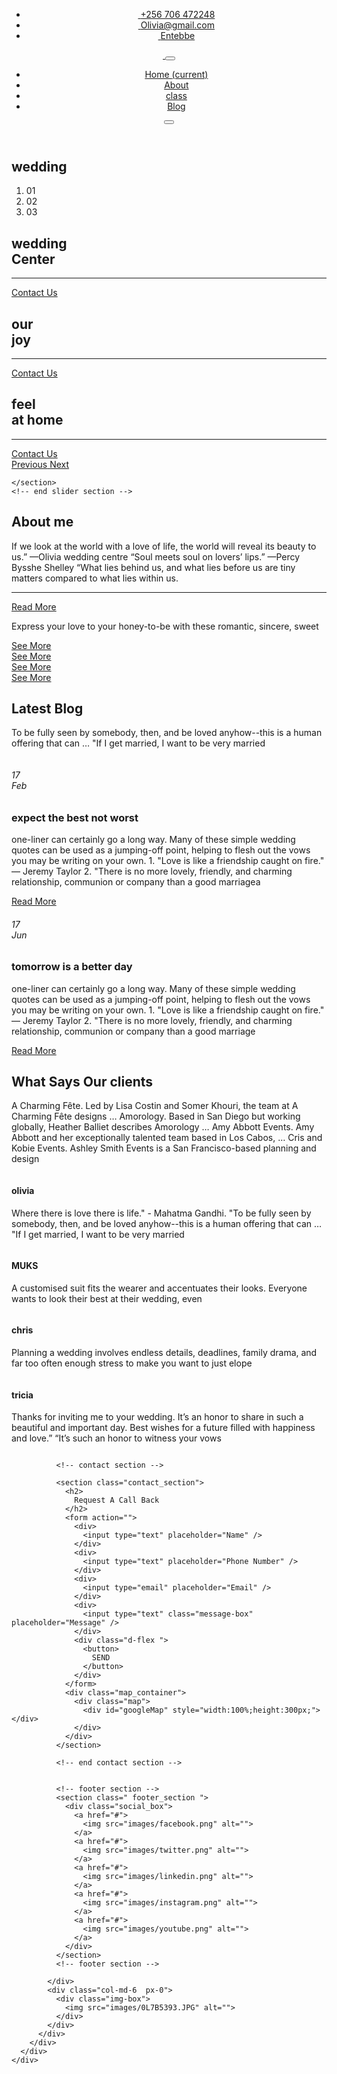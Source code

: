 <!DOCTYPE html>
<html>

<head>
  <!-- Basic -->
  <meta charset="utf-8" />
  <meta http-equiv="X-UA-Compatible" content="IE=edge" />
  <!-- Mobile Metas -->
  <meta name="viewport" content="width=device-width, initial-scale=1, shrink-to-fit=no" />
  <!-- Site Metas -->
  <meta name="keywords" content="" />
  <meta name="description" content="" />
  <meta name="author" content="" />

  <title>wedding</title>

  <!-- slider stylesheet -->
  <link rel="stylesheet" type="text/css" href="https://cdnjs.cloudflare.com/ajax/libs/OwlCarousel2/2.3.4/assets/owl.carousel.min.css" />

  <!-- bootstrap core css -->
  <link rel="stylesheet" type="text/css" href="css/bootstrap.css" />

  <!-- fonts style -->
  <link href="https://fonts.googleapis.com/css?family=Baloo+Chettan|Dosis:400,600,700|Poppins:400,600,700&display=swap" rel="stylesheet" />
  <!-- Custom styles for this template -->
  <link href="css/style.css" rel="stylesheet" />
  <!-- responsive style -->
  <link href="css/responsive.css" rel="stylesheet" />
</head>

<body>
  <div class="hero_area">
    <!-- header section strats -->
    <header class="header_section">
      <div class="container">
        <div class="header_nav">
          <a class="navbar-brand brand_desktop" href="index.html">
            <img src="images/R.png" alt="" />
          </a>
          <div class="main_nav">
            <div class="top_nav">
              <ul class=" ">
                <li class="">
                  <a class="" href="">
                    <img src="images/telephone.png" alt="" />
                    <span>+256 706 472248</span>
                  </a>
                </li>
                <li class="">
                  <a class="" href="">
                    <img src="images/mail.png" alt="" />
                    <span>Olivia@gmail.com</span>
                  </a>
                </li>
                <li class="">
                  <a class="" href="">
                    <img src="images/location.png" alt="" />
                    <span>Entebbe</span>
                  </a>
                </li>
              </ul>
            </div>
            <div class="bottom_nav">
              <nav class="navbar navbar-expand-lg custom_nav-container">
                <a class="navbar-brand brand_mobile" href="index.html">
                  <img src="images/R.png" alt="" />
                </a>
                <button class="navbar-toggler" type="button" data-toggle="collapse" data-target="#navbarSupportedContent" aria-controls="navbarSupportedContent" aria-expanded="false" aria-label="Toggle navigation">
                  <span class="navbar-toggler-icon"></span>
                </button>
                <div class="collapse navbar-collapse" id="navbarSupportedContent">
                  <div class="d-flex ml-auto flex-column flex-lg-row align-items-center">
                    <ul class="navbar-nav  ">
                      <li class="nav-item active">
                        <a class="nav-link" href="index.html">Home <span class="sr-only">(current)</span></a>
                      </li>
                      <li class="nav-item">
                        <a class="nav-link" href="about.html"> About </a>
                      </li>
                      <li class="nav-item">
                        <a class="nav-link" href="class.html"> class </a>
                      </li>
                      <li class="nav-item">
                        <a class="nav-link" href="blog.html">Blog</a>
                      </li>
                    </ul>
                    <form class="form-inline">
                      <button class="btn ml-3 ml-lg-5 nav_search-btn" type="submit"></button>
                    </form>
                  </div>
                </div>
              </nav>
            </div>
          </div>
        </div>
      </div>
    </header>
    <!-- end header section -->
    <!-- slider section -->
    <section class=" slider_section position-relative">
      <div class="container-fluid">
        <div class="row">
          <div class="col-md-2 offset-md-2">
            <div class="slider_heading">
              <h2>
                we<span>dding</span>
              </h2>
            </div>
          </div>
          <div class="col-md-8 mx-auto">
            <div id="carouselExampleIndicators" class="carousel slide" data-ride="carousel">
              <ol class="carousel-indicators">
                <li data-target="#carouselExampleIndicators" data-slide-to="0" class="active">01</li>
                <li data-target="#carouselExampleIndicators" data-slide-to="1">02</li>
                <li data-target="#carouselExampleIndicators" data-slide-to="2">03</li>
              </ol>
              <div class="carousel-inner">
                <div class="carousel-item active">
                  <div class="box">
                    <div class="detail-box">
                      <h1>
                        wedding<br />
                        Center
                      </h1>
                      <hr />
                      <div class="btn-box">
                        <a href="" class="btn-1">
                          Contact Us
                        </a>
                      </div>
                    </div>
                  </div>
                </div>
                <div class="carousel-item">
                  <div class="box">
                    <div class="detail-box">
                      <h1>
                        our <br />
                        joy
                      </h1>
                      <hr />
                      <div class="btn-box">
                        <a href="" class="btn-1">
                          Contact Us
                        </a>
                      </div>
                    </div>
                  </div>
                </div>
                <div class="carousel-item">
                  <div class="box">
                    <div class="detail-box">
                      <h1>
                        feel <br />
                        at home
                      </h1>
                      <hr />
                      <div class="btn-box">
                        <a href="" class="btn-1">
                          Contact Us
                        </a>
                      </div>
                    </div>
                  </div>
                </div>
              </div>
              <a class="carousel-control-prev" href="#carouselExampleIndicators" role="button" data-slide="prev">
                <span class="sr-only">Previous</span>
              </a>
              <a class="carousel-control-next" href="#carouselExampleIndicators" role="button" data-slide="next">
                <span class="sr-only">Next</span>
              </a>
            </div>
          </div>
        </div>
      </div>

    </section>
    <!-- end slider section -->
  </div>

  <!-- about section -->

  <section class="about_section layout_padding">
    <div class="container-fluid">
      <div class="row">
        <div class="col-md-10 ml-auto pr-0">
          <div class="about_container">
            <div class="row">
              <div class="col-lg-3 col-md-5">
                <div class="detail-box">
                  <div class="heading_container">
                    <h2>
                      About me
                    </h2>
                  </div>
                  <p>
                    If we look at the world with a love of life, the world will reveal its beauty to us.” —Olivia wedding centre “Soul meets soul on lovers’ lips.” —Percy Bysshe Shelley “What lies behind us, and what lies before us are tiny matters compared to what lies within us.
                  </p>
                  <hr />
                  <a href="">
                    Read More
                  </a>
                </div>
              </div>
            </div>
          </div>
        </div>
      </div>
    </div>
  </section>
  <!-- end about section -->

  <!-- class section -->

  <section class="class_section ">
    <div class="container-fluid">
      <div class="row">
        <div class="col-md-10 col-lg-8 mx-auto">
          <div class="class_container">
            <div class="row">
              <div class="col-lg-9 col-md-10">
                <div class="heading_container">
                  <p>
                    Express your love to your honey-to-be with these romantic, sincere, sweet
                  </p>
                </div>
              </div>
            </div>
            <div class="class_box-container">
              <div class="owl-carousel owl_carousel1">
                <div class="item">
                  <div class="box">
                    <div class="img-box">
                      <img src="images/0L7B4695.JPG" alt="">
                      <div class="detail-box">
                      </div>
                    </div>
                    <div class="btn-box">
                      <a href="">
                        See More
                      </a>
                    </div>
                  </div>
                </div>
                <div class="item">
                  <div class="box">
                    <div class="img-box">
                      <img src="images/121.jpg" alt="">
                      <div class="detail-box">
                      </div>
                    </div>
                    <div class="btn-box">
                      <a href="">
                        See More
                      </a>
                    </div>
                  </div>
                </div>
                <div class="item">
                  <div class="box">
                    <div class="img-box">
                      <img src="images/125.jpg" alt="">
                      <div class="detail-box">
                      </div>
                    </div>
                    <div class="btn-box">
                      <a href="">
                        See More
                      </a>
                    </div>
                  </div>
                </div>
                <div class="item">
                  <div class="box">
                    <div class="img-box">
                      <img src="images/122.jpg" alt="">
                      <div class="detail-box">
                      </div>
                    </div>
                    <div class="btn-box">
                      <a href="">
                        See More
                      </a>
                    </div>
                  </div>
                </div>
              </div>
            </div>
          </div>
        </div>
      </div>
    </div>
  </section>

  <!-- end class section -->


  <!-- blog section -->

  <section class="blog_section layout_padding">
    <div class="container-fluid">
      <div class="row">
        <div class="col-md-10 ml-auto">
          <div class="heading_container">
            <h2>
              Latest Blog
            </h2>
            <p>
             To be fully seen by somebody, then, and be loved anyhow--this is a human offering that can …
             "If I get married, I want to be very married
            </p>
          </div>
        </div>
      </div>
      <div class="row">
        <div class="col-md-6 pl-0">
          <div class="box b1">
            <div class="img-box">
              <img src="images/123.jpg"alt="">
            </div>
            <div class="row">
              <div class="col-lg-8 col-md-10 ml-auto">
                <div class="detail-box">
                  <div class="img_date">
                    <h6>
                      17 <br>
                      Feb
                    </h6>
                  </div>
                  <h3>
                    expect the best not worst
                  </h3>
                  <p>
                     one-liner can certainly go a long way. Many of these simple wedding quotes can be used as a jumping-off point, helping to flesh out the vows you may be writing on your own. 1. "Love is like a friendship caught on fire." — Jeremy Taylor 2. "There is no more lovely, friendly, and charming relationship, communion or company than a good marriagea
                  </p>
                  <a href="">
                    Read More
                  </a>
                </div>
              </div>
            </div>
          </div>
        </div>
        <div class="col-md-6 pr-0">
          <div class="box b2">
            <div class="img-box">
              <img src="images/125.jpg" alt="">
            </div>
            <div class="row">
              <div class="col-lg-8 col-md-10 mr-auto">
                <div class="detail-box">
                  <div class="img_date">
                    <h6>
                      17 <br>
                      Jun
                    </h6>
                  </div>
                  <h3>
                    tomorrow is a better day
                  </h3>
                  <p>
                     one-liner can certainly go a long way. Many of these simple wedding quotes can be used as a jumping-off point, helping to flesh out the vows you may be writing on your own. 1. "Love is like a friendship caught on fire." — Jeremy Taylor 2. "There is no more lovely, friendly, and charming relationship, communion or company than a good marriage
                  </p>
                  <a href="">
                    Read More
                  </a>
                </div>
              </div>
            </div>
          </div>
        </div>
      </div>
    </div>
  </section>

  <!-- end blog section -->

  <!-- client section -->

  <section class="client_section layout_padding-bottom">
    <div class="container-fluid">
      <div class="row">
        <div class="col-md-10 col-lg-8 mx-auto">
          <div class="client_container">
            <div class="heading_container">
              <h2>
                What Says Our clients
              </h2>
              <p>
                A Charming Fête. Led by Lisa Costin and Somer Khouri, the team at A Charming Fête designs …
                Amorology. Based in San Diego but working globally, Heather Balliet describes Amorology …
               Amy Abbott Events. Amy Abbott and her exceptionally talented team based in Los Cabos, …
               Cris and Kobie Events. Ashley Smith Events is a San Francisco-based planning and design 
              </p>
            </div>
            <div class="client_box-container">
              <div class="carousel-wrap ">
                <div class="owl-carousel">
                  <div class="item">
                    <div class="box">
                      <div class="img-box">
                        <img src="images/124.jpg" alt="" />
                      </div>
                      <div class="detail-box">
                        <h4>
                          olivia
                        </h4>
                        <p>
                          Where there is love there is life." - Mahatma Gandhi.
                        "To be fully seen by somebody, then, and be loved anyhow--this is a human offering that can …
                         "If I get married, I want to be very married </p>
                        <img src="images/quote.png" alt="" />
                      </div>
                    </div>
                  </div>
                  <div class="item">
                    <div class="box">
                      <div class="img-box">
                        <img src="images/125.jpg" alt="" />
                      </div>
                      <div class="detail-box">
                        <h4>
                          MUKS
                        </h4>
                        <p>
                          A customised suit fits the wearer and accentuates their looks. Everyone wants to look their best at their wedding, even  </p>
                        <img src="images/quote.png" alt="" />
                      </div>
                    </div>
                  </div>
                  <div class="item">
                    <div class="box">
                      <div class="img-box">
                        <img src="images/125.jpg" alt="" />
                      </div>
                      <div class="detail-box">
                        <h4>
                          chris
                        </h4>
                        <p>
                           Planning a wedding involves endless details, deadlines, family drama, and far too often enough stress to make you want to just elope  </p>
                        <img src="images/quote.png" alt="" />
                      </div>
                    </div>
                  </div>
                  <div class="item">
                    <div class="box">
                      <div class="img-box">
                        <img src="images/126.jpg" alt="" />
                      </div>
                      <div class="detail-box">
                        <h4>
                          tricia
                        </h4>
                        <p>
                          Thanks for inviting me to your wedding. It’s an honor to share in such a beautiful and important day. Best wishes for a future filled with happiness and love.” “It’s such an honor to witness your vows  </p>
                        <img src="images/quote.png" alt="" />
                      </div>
                    </div>
                  </div>
                </div>
              </div>
            </div>
          </div>
        </div>
      </div>
    </div>
  </section>

  <!-- end client section -->

  <!-- info section -->
  <div class="info_section">
    <div class="container-fluid">
      <div class="row">
        <div class="col-md-10 ml-auto">
          <div class="row info_main-row">
            <div class="col-md-6 pr-0">

              <!-- contact section -->

              <section class="contact_section">
                <h2>
                  Request A Call Back
                </h2>
                <form action="">
                  <div>
                    <input type="text" placeholder="Name" />
                  </div>
                  <div>
                    <input type="text" placeholder="Phone Number" />
                  </div>
                  <div>
                    <input type="email" placeholder="Email" />
                  </div>
                  <div>
                    <input type="text" class="message-box" placeholder="Message" />
                  </div>
                  <div class="d-flex ">
                    <button>
                      SEND
                    </button>
                  </div>
                </form>
                <div class="map_container">
                  <div class="map">
                    <div id="googleMap" style="width:100%;height:300px;"></div>
                  </div>
                </div>
              </section>

              <!-- end contact section -->


              <!-- footer section -->
              <section class=" footer_section ">
                <div class="social_box">
                  <a href="#">
                    <img src="images/facebook.png" alt="">
                  </a>
                  <a href="#">
                    <img src="images/twitter.png" alt="">
                  </a>
                  <a href="#">
                    <img src="images/linkedin.png" alt="">
                  </a>
                  <a href="#">
                    <img src="images/instagram.png" alt="">
                  </a>
                  <a href="#">
                    <img src="images/youtube.png" alt="">
                  </a>
                </div>
              </section>
              <!-- footer section -->

            </div>
            <div class="col-md-6  px-0">
              <div class="img-box">
                <img src="images/0L7B5393.JPG" alt="">
              </div>
            </div>
          </div>
        </div>
      </div>
    </div>
  </div>
  <!-- end info section -->

  <script type="text/javascript" src="js/jquery-3.4.1.min.js"></script>
  <script type="text/javascript" src="js/bootstrap.js"></script>
  <script type="text/javascript" src="https://cdnjs.cloudflare.com/ajax/libs/OwlCarousel2/2.3.4/owl.carousel.min.js">
  </script>

  <script>
    function openNav() {
      document.getElementById("myNav").classList.toggle("menu_width");
      document.querySelector(".custom_menu-btn").classList.toggle("menu_btn-style");
    }
  </script>

  <!-- owl carousel script -->
  <script type="text/javascript">
    $(".owl-carousel").owlCarousel({
      loop: true,
      margin: 10,
      nav: true,
      navText: [],
      autoplay: true,
      autoplayHoverPause: true,
      responsive: {
        0: {
          items: 1
        },
        600: {
          items: 2
        },
        1000: {
          items: 2
        }
      }
    });


    $(".owl_carousel1").owlCarousel({
      loop: true,
      margin: 25,
      nav: true,
      navText: [],
      autoplay: true,
      autoplayHoverPause: true,
      responsive: {
        0: {
          items: 1
        },
        600: {
          items: 2
        },
        1000: {
          items: 2
        }
      }
    });
  </script>
  <!-- end owl carousel script -->

  <script>
    /* google_map js */

    function myMap() {
      var mapProp = {
        center: new google.maps.LatLng(40.712775, -74.005973),
        zoom: 18,
      };
      var map = new google.maps.Map(document.getElementById("googleMap"), mapProp);
    }
  </script>
  <!-- Google Map -->
  <script src="https://maps.googleapis.com/maps/api/js?key=AIzaSyCh39n5U-4IoWpsVGUHWdqB6puEkhRLdmI&callback=myMap"></script>
  <!-- End Google Map -->


</body>

</html>

